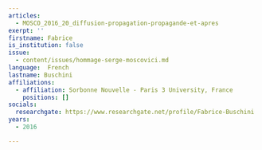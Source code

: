 ```yaml
---
articles:
  - MOSCO_2016_20_diffusion-propagation-propagande-et-apres
exerpt: ''
firstname: Fabrice
is_institution: false
issue:
  - content/issues/hommage-serge-moscovici.md
language:  French
lastname: Buschini
affiliations:
  - affiliation: Sorbonne Nouvelle - Paris 3 University, France
    positions: []
socials:
  researchgate: https://www.researchgate.net/profile/Fabrice-Buschini
years:
  - 2016

---
```


